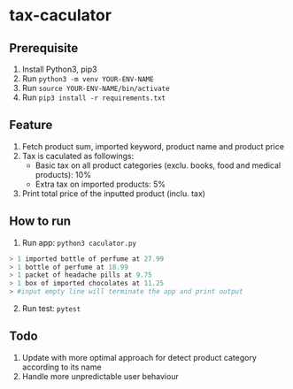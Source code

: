 # tax-caculator

## Prerequisite
1. Install Python3, pip3
2. Run `python3 -m venv YOUR-ENV-NAME`
3. Run `source YOUR-ENV-NAME/bin/activate`
4. Run `pip3 install -r requirements.txt`

## Feature
1. Fetch product sum, imported keyword, product name and product price
2. Tax is caculated as followings:
    - Basic tax on all product categories (exclu. books, food and medical products): 10%
    - Extra tax on imported products: 5%
3. Print total price of the inputted product (inclu. tax)

## How to run
1. Run app: `python3 caculator.py`

```python
> 1 imported bottle of perfume at 27.99
> 1 bottle of perfume at 18.99
> 1 packet of headache pills at 9.75
> 1 box of imported chocolates at 11.25
> #input empty line will terminate the app and print output
```

2. Run test: `pytest` 

## Todo
1. Update with more optimal approach for detect product category according to its name
2. Handle more unpredictable user behaviour